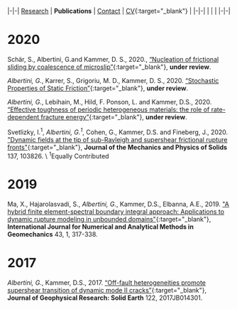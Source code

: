 |-|-|
[Research](research.md) | **Publications** | [Contact](contact.md) | [CV](gabriele_albertini_vitae.pdf){:target="_blank"} |
|-|-|
| | |
|-|-|

# 2020

Schär, S., Albertini, G.and Kammer, D. S., 2020., [“Nucleation of frictional sliding by coalescence of microslip”](http://arxiv.org/abs/2010.04343){:target="_blank"}, **under review**. 

*Albertini, G.*, Karrer, S., Grigoriu, M. D., Kammer, D. S., 2020. [“Stochastic Properties of Static Friction”](http://arxiv.org/abs/2005.06113){:target="_blank"},
**under review**.

*Albertini, G.*, Lebihain, M., Hild, F. Ponson, L. and Kammer, D.S., 2020. 
[“Effective toughness of periodic heterogeneous materials: the role of rate-dependent fracture energy”](https://arxiv.org/abs/2003.13805){:target="_blank"}, 
**under review**.

Svetlizky, I.<sup>1</sup>, *Albertini, G.<sup>1</sup>*, Cohen, G., Kammer, D.S. and Fineberg, J., 2020. 
["Dynamic fields at the tip of sub-Rayleigh and supershear frictional rupture fronts"](https://doi.org/10.1016/j.jmps.2019.103826){:target="_blank"}, 
**Journal of the Mechanics and Physics of Solids** 137, 103826. \\
<sup>1</sup>Equally Contributed

# 2019

Ma, X., Hajarolasvadi, S., *Albertini, G.*, Kammer, D.S., Elbanna, A.E., 2019. 
["A hybrid finite element-spectral boundary integral approach: Applications to dynamic rupture modeling in unbounded domains"](https://doi.org/10.1002/nag.2865){:target="_blank"},
**International Journal for Numerical and Analytical Methods in Geomechanics** 43, 1, 317-338. 

# 2017

*Albertini, G.*, Kammer, D.S., 2017. 
[“Off-fault heterogeneities promote supershear transition of dynamic mode II cracks”](https://doi.org/10.1002/2017JB014301){:target="_blank"},
**Journal of Geophysical Research: Solid Earth** 122, 2017JB014301.
